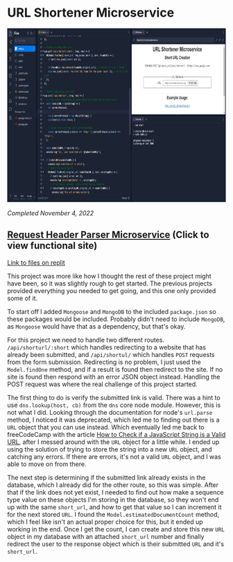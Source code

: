 # URL Shortener Microservice

<p align="center"><img src="/Images/screenshots/screenshot-url-shortener.png" height="400" alt="Screenshot of my URL Shortener Microservice project."/></p>

<em>Completed November 4, 2022</em>

## [Request Header Parser Microservice](https://url-shortener.sulph.repl.co/) (Click to view functional site)

[Link to files on replit](https://replit.com/@Sulph/url-shortener#index.js)

This project was more like how I thought the rest of these project might have been, so it was slightly rough to get started. The previous projects provided everything you needed to get going, and this one only provided some of it.

To start off I added `Mongoose` and `MongoDB` to the included `package.json` so these packages would be included. Probably didn't need to include `MongoDB`, as `Mongoose` would have that as a dependency, but that's okay.

For this project we need to handle two different routes. `/api/shorturl/:short` which handles redirecting to a website that has already been submitted, and `/api/shortul/` which handles `POST` requests from the form submission. Redirecting is no problem, I just used the `Model.findOne` method, and if a result is found then redirect to the site. If no site is found then respond with an error JSON object instead. Handling the POST request was where the real challenge of this project started.

The first thing to do is verify the submitted link is valid. There was a hint to use `dns.lookup(host, cb)` from the `dns` core node module. However, this is not what I did. Looking through the documentation for node's `url.parse` method, I noticed it was deprecated, which led me to finding out there is a `URL` object that you can use instead. Which eventually led me back to freeCodeCamp with the article [How to Check if a JavaScript String is a Valid URL](https://www.freecodecamp.org/news/check-if-a-javascript-string-is-a-url/), after I messed around with the `URL` object for a little while. I ended up using the solution of trying to store the string into a new `URL` object, and catching any errors. If there are errors, it's not a valid `URL` object, and I was able to move on from there.

The next step is determining if the submitted link already exists in the database, which I already did for the other route, so this was simple. After that if the link does not yet exist, I needed to find out how make a sequence type value on these objects I'm storing in the database, so they won't end up with the same `short_url`, and how to get that value so I can increment it for the next stored `URL`. I found the `Model.estimatedDocumentCount` method, which I feel like isn't an actual proper choice for this, but it ended up working in the end. Once I get the count, I can create and store this new `URL` object in my database with an attached `short_url` number and finally redirect the user to the response object which is their submitted `URL` and it's `short_url`.
